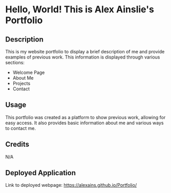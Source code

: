 # Hello, World! This is Alex Ainslie's Portfolio

## Description

This is my website portfolio to display a brief description of me and provide examples of previous work.
This information is displayed through various sections:
* Welcome Page
* About Me
* Projects
* Contact

## Usage

This portfolio was created as a platform to show previous work, allowing for easy access. It also provides basic information about me and various ways to contact me.

## Credits

N/A

## Deployed Application
Link to deployed webpage: https://alexains.github.io/Portfolio/